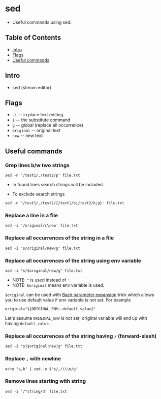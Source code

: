 # sed
- Useful commands using sed.

## Table of Contents
- [Intro](#intro)
- [Flags](#flags)
- [Useful commands](#commands)

<a name="intro"></a>
## Intro
- sed (stream editor)

<a name="flags"></a>
## Flags
- `-i` -- in place text editing
- `s` -- the substitute command
- `g` -- global (replace all occurrence)
- `original` -- original text
- `new` -- new text

<a name="commands"></a>
## Useful commands

### Grep lines b/w two strings
```
sed -n '/test1/,/test2/p' file.txt
```
- In found lines search strings will be included.

- To exclude search strings
```
sed -n '/test1/,/test2/{/test1/b;/test2/b;p}' file.txt
```


### Replace a line in a file
```
sed -i '/original/c\new' file.txt
```

### Replace all occurrences of the string in a file
```
sed -i 's/original/new/g' file.txt
```

### Replace all occurrences of the string using env variable
```
sed -i "s/$original/new/g" file.txt
```
- NOTE: `"` is used instead of `'`.
- NOTE: `$original` means env variable is used.

`$original` can be used with [Bash parameter expansion](https://www.gnu.org/software/bash/manual/bash.html#Shell-Parameter-Expansion) trick which allows you to use default value if env variable is not set. For example
```
original="${ORIGINAL_ENV:-default_value}"
```
Let's assume `ORIGINAL_ENV` is not set, original variable will end up with having `default_value`.

### Replace all occurrences of the string having `/` (forward-slash)
```
sed -i "s|$original|new|g" file.txt
```

### Replace `,` with newline
```
echo "a,b" | sed -e $'s/,/\\\n/g'
```

### Remove lines starting with string
```
sed -i '/^string/d' file.txt
```
